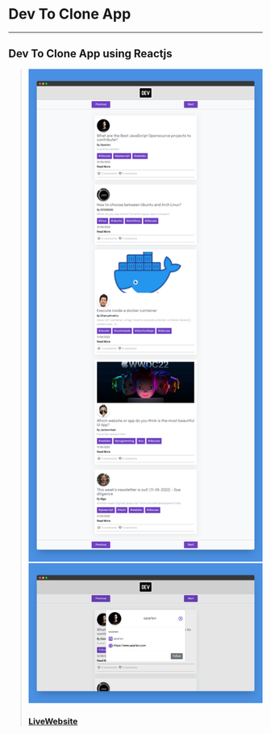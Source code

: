# Dev To Clone App
---
 Dev To Clone App using Reactjs
---
> ![Website](public/images/screenshotapp.png)
> ![Website](public/images/screenshotapp2.png)
> ### [LiveWebsite](https://react-devtoclone.netlify.app/)

